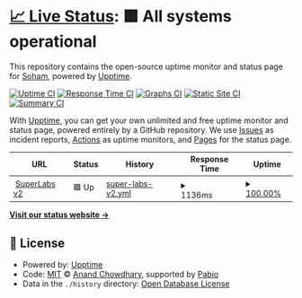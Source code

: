 # [📈 Live Status](https://soham901.github.io/upptime): <!--live status--> **🟩 All systems operational**

This repository contains the open-source uptime monitor and status page for [Soham](https://soham901.me), powered by [Upptime](https://github.com/upptime/upptime).

[![Uptime CI](https://github.com/soham901/upptime/workflows/Uptime%20CI/badge.svg)](https://github.com/soham901/upptime/actions?query=workflow%3A%22Uptime+CI%22)
[![Response Time CI](https://github.com/soham901/upptime/workflows/Response%20Time%20CI/badge.svg)](https://github.com/soham901/upptime/actions?query=workflow%3A%22Response+Time+CI%22)
[![Graphs CI](https://github.com/soham901/upptime/workflows/Graphs%20CI/badge.svg)](https://github.com/soham901/upptime/actions?query=workflow%3A%22Graphs+CI%22)
[![Static Site CI](https://github.com/soham901/upptime/workflows/Static%20Site%20CI/badge.svg)](https://github.com/soham901/upptime/actions?query=workflow%3A%22Static+Site+CI%22)
[![Summary CI](https://github.com/soham901/upptime/workflows/Summary%20CI/badge.svg)](https://github.com/soham901/upptime/actions?query=workflow%3A%22Summary+CI%22)

With [Upptime](https://upptime.js.org), you can get your own unlimited and free uptime monitor and status page, powered entirely by a GitHub repository. We use [Issues](https://github.com/soham901/upptime/issues) as incident reports, [Actions](https://github.com/soham901/upptime/actions) as uptime monitors, and [Pages](https://soham901.github.io/upptime) for the status page.

<!--start: status pages-->
<!-- This summary is generated by Upptime (https://github.com/upptime/upptime) -->
<!-- Do not edit this manually, your changes will be overwritten -->
<!-- prettier-ignore -->
| URL | Status | History | Response Time | Uptime |
| --- | ------ | ------- | ------------- | ------ |
| <img alt="" src="https://icons.duckduckgo.com/ip3/superlabs-v2.onrender.com.ico" height="13"> [SuperLabs v2](https://superlabs-v2.onrender.com) | 🟩 Up | [super-labs-v2.yml](https://github.com/soham901/upptime/commits/HEAD/history/super-labs-v2.yml) | <details><summary><img alt="Response time graph" src="./graphs/super-labs-v2/response-time-week.png" height="20"> 1136ms</summary><br><a href="https://soham901.github.io/upptime/history/super-labs-v2"><img alt="Response time 1136" src="https://img.shields.io/endpoint?url=https%3A%2F%2Fraw.githubusercontent.com%2Fsoham901%2Fupptime%2FHEAD%2Fapi%2Fsuper-labs-v2%2Fresponse-time.json"></a><br><a href="https://soham901.github.io/upptime/history/super-labs-v2"><img alt="24-hour response time 1136" src="https://img.shields.io/endpoint?url=https%3A%2F%2Fraw.githubusercontent.com%2Fsoham901%2Fupptime%2FHEAD%2Fapi%2Fsuper-labs-v2%2Fresponse-time-day.json"></a><br><a href="https://soham901.github.io/upptime/history/super-labs-v2"><img alt="7-day response time 1136" src="https://img.shields.io/endpoint?url=https%3A%2F%2Fraw.githubusercontent.com%2Fsoham901%2Fupptime%2FHEAD%2Fapi%2Fsuper-labs-v2%2Fresponse-time-week.json"></a><br><a href="https://soham901.github.io/upptime/history/super-labs-v2"><img alt="30-day response time 1136" src="https://img.shields.io/endpoint?url=https%3A%2F%2Fraw.githubusercontent.com%2Fsoham901%2Fupptime%2FHEAD%2Fapi%2Fsuper-labs-v2%2Fresponse-time-month.json"></a><br><a href="https://soham901.github.io/upptime/history/super-labs-v2"><img alt="1-year response time 1136" src="https://img.shields.io/endpoint?url=https%3A%2F%2Fraw.githubusercontent.com%2Fsoham901%2Fupptime%2FHEAD%2Fapi%2Fsuper-labs-v2%2Fresponse-time-year.json"></a></details> | <details><summary><a href="https://soham901.github.io/upptime/history/super-labs-v2">100.00%</a></summary><a href="https://soham901.github.io/upptime/history/super-labs-v2"><img alt="All-time uptime 100.00%" src="https://img.shields.io/endpoint?url=https%3A%2F%2Fraw.githubusercontent.com%2Fsoham901%2Fupptime%2FHEAD%2Fapi%2Fsuper-labs-v2%2Fuptime.json"></a><br><a href="https://soham901.github.io/upptime/history/super-labs-v2"><img alt="24-hour uptime 100.00%" src="https://img.shields.io/endpoint?url=https%3A%2F%2Fraw.githubusercontent.com%2Fsoham901%2Fupptime%2FHEAD%2Fapi%2Fsuper-labs-v2%2Fuptime-day.json"></a><br><a href="https://soham901.github.io/upptime/history/super-labs-v2"><img alt="7-day uptime 100.00%" src="https://img.shields.io/endpoint?url=https%3A%2F%2Fraw.githubusercontent.com%2Fsoham901%2Fupptime%2FHEAD%2Fapi%2Fsuper-labs-v2%2Fuptime-week.json"></a><br><a href="https://soham901.github.io/upptime/history/super-labs-v2"><img alt="30-day uptime 100.00%" src="https://img.shields.io/endpoint?url=https%3A%2F%2Fraw.githubusercontent.com%2Fsoham901%2Fupptime%2FHEAD%2Fapi%2Fsuper-labs-v2%2Fuptime-month.json"></a><br><a href="https://soham901.github.io/upptime/history/super-labs-v2"><img alt="1-year uptime 100.00%" src="https://img.shields.io/endpoint?url=https%3A%2F%2Fraw.githubusercontent.com%2Fsoham901%2Fupptime%2FHEAD%2Fapi%2Fsuper-labs-v2%2Fuptime-year.json"></a></details>

<!--end: status pages-->

[**Visit our status website →**](https://soham901.github.io/upptime)

## 📄 License

- Powered by: [Upptime](https://github.com/upptime/upptime)
- Code: [MIT](./LICENSE) © [Anand Chowdhary](https://anandchowdhary.com), supported by [Pabio](https://pabio.com)
- Data in the `./history` directory: [Open Database License](https://opendatacommons.org/licenses/odbl/1-0/)
